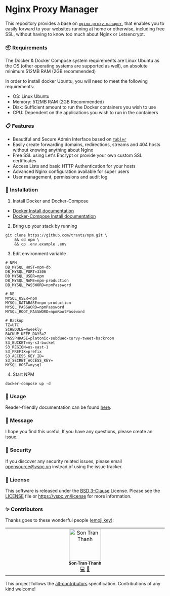 # Nginx Proxy Manager

This repository provides a base on [`nginx-proxy-manager`](https://nginxproxymanager.com/), that enables you to easily
forward to your websites running at home or otherwise, including free SSL, without having to know too much about Nginx
or Letsencrypt.

### 📦 Requirements

The Docker & Docker Compose system requirements are Linux Ubuntu as the OS (other operating systems are supported as
well), an absolute minimum 512MB RAM (2GB recommended)

In order to install docker Ubuntu, you will need to meet the following requirements:

- OS: Linux Ubuntu
- Memory: 512MB RAM (2GB Recommended)
- Disk: Sufficient amount to run the Docker containers you wish to use
- CPU: Dependent on the applications you wish to run in the containers

### 📋 Features

- Beautiful and Secure Admin Interface based on [`Tabler`](https://tabler.io/)
- Easily create forwarding domains, redirections, streams and 404 hosts without knowing anything about Nginx
- Free SSL using Let's Encrypt or provide your own custom SSL certificates
- Access Lists and basic HTTP Authentication for your hosts
- Advanced Nginx configuration available for super users
- User management, permissions and audit log

### 🔧 Installation

1. Install Docker and Docker-Compose

- [Docker Install documentation](https://docs.docker.com/install/)
- [Docker-Compose Install documentation](https://docs.docker.com/compose/install/)

2. Bring up your stack by running

```shell
git clone https://github.com/trants/npm.git \
    && cd npm \
    && cp .env.example .env
```

3. Edit environment variable

```dotenv
# NPM
DB_MYSQL_HOST=npm-db
DB_MYSQL_PORT=3306
DB_MYSQL_USER=npm
DB_MYSQL_NAME=npm-production
DB_MYSQL_PASSWORD=npmPassword

# DB
MYSQL_USER=npm
MYSQL_DATABASE=npm-production
MYSQL_PASSWORD=npmPassword
MYSQL_ROOT_PASSWORD=npmRootPassword

# Backup
TZ=UTC
SCHEDULE=@weekly
BACKUP_KEEP_DAYS=7
PASSPHRASE=platonic-subdued-curvy-tweet-backroom
S3_BUCKET=my-s3-bucket
S3_REGION=us-east-1
S3_PREFIX=prefix
S3_ACCESS_KEY_ID=
S3_SECRET_ACCESS_KEY=
MYSQL_HOST=mysql
```

4. Start NPM

```shell
docker-compose up -d
```

### 📝 Usage

Reader-friendly documentation can be found [here][link-docs].

### 📨 Message

I hope you find this useful. If you have any questions, please create an issue.

### 🔐 Security

If you discover any security related issues, please email opensource@vspc.vn instead of using the issue tracker.

### 📖 License

This software is released under the [BSD 3-Clause][link-license] License. Please see the [LICENSE](LICENSE) file
or https://vspc.vn/license for more information.

### ✨ Contributors

Thanks goes to these wonderful people ([emoji key](https://allcontributors.org/docs/en/emoji-key)):

<!-- ALL-CONTRIBUTORS-LIST:START - Do not remove or modify this section -->
<!-- prettier-ignore-start -->
<!-- markdownlint-disable -->
<table>
  <td align="center" valign="top" width="14.28%">
    <a href="https://trants.me">
      <img src="https://avatars.githubusercontent.com/u/5866677?v=4?s=100" width="100px;" alt="Son Tran Thanh" />
      <br />
      <sub>
        <b>Son Tran Thanh</b>
      </sub>
    </a>
    <br />
    <a href="https://github.com/trants/npm/commits?author=trants" title="Code">💻</a>
    <a href="https://github.com/trants/npm/commits?author=trants" title="Documentation">📝</a>
  </td>
</table>
<!-- markdownlint-restore -->
<!-- prettier-ignore-end -->

<!-- ALL-CONTRIBUTORS-LIST:END -->

This project follows the [all-contributors](https://allcontributors.org) specification.
Contributions of any kind welcome!

[link-docs]: https://nginxproxymanager.com
[link-license]: https://opensource.org/license/bsd-3-clause
